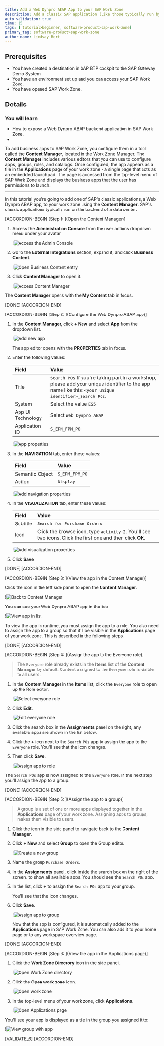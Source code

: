 ```yaml
---
title: Add a Web Dynpro ABAP App to your SAP Work Zone
description: Add a classic SAP application (like those typically run by SAP customers on the data center backends), to your SAP Work Zone.
auto_validation: true
time: 15
tags: [ tutorial>beginner, software-product>sap-work-zone]
primary_tag: software-product>sap-work-zone
author_name: Lindsay Bert
---
```


## Prerequisites
 - You have created a destination in SAP BTP cockpit to the SAP Gateway Demo System.
 - You have an environment set up and you can access your SAP Work Zone.
 - You have opened SAP Work Zone.

## Details
### You will learn
  - How to expose a Web Dynpro ABAP backend application in SAP Work Zone.
  -


To add business apps to SAP Work Zone, you configure them in a tool called the **Content Manager**, located in the Work Zone Manager. The **Content Manager** includes various editors that you can use to configure apps, groups, roles, and catalogs. Once configured, the app appears as a tile in the **Applications** page of your work zone - a single page that acts as an embedded launchpad. The page is accessed from the top-level menu of SAP Work Zone and displays the business apps that the user has permissions to launch.

---

In this tutorial you're going to add one of SAP's classic applications, a Web Dynpro ABAP app, to your work zone using the **Content Manager**. SAP's classic applications typically run on the backend of a data center.

[ACCORDION-BEGIN [Step 1: ](Open the Content Manager)]

1. Access the **Administration Console** from the user actions dropdown menu under your avatar.

    !![Access the Admin Console](1-access-admin-console.png)

2. Go to the **External Integrations** section, expand it, and click **Business Content**.

    !![Open Business Content entry](2-open-business-content.png)

3. Click **Content Manager** to open it.

    !![Access Content Manager](3-access-content-manager.png)

The **Content Manager** opens with the **My Content** tab in focus.


[DONE]
[ACCORDION-END]

[ACCORDION-BEGIN [Step 2: ](Configure the Web Dynpro ABAP app)]

1. In the **Content Manager**, click **+ New** and select **App** from the dropdown list.

    !![Add new app](4-new-app.png)

    The app editor opens with the **PROPERTIES** tab in focus.

2. Enter the following values:

    |  Field     | Value
    |  :------------- | :-------------
    |  Title           | `Search POs` If you're taking part in a workshop, please add your unique identifier to the app name like this: `<your unique identifier>_Search POs`.
    |  System          | Select the value `ES5`
    |  App UI Technology    | Select `Web Dynpro ABAP`
    |  Application ID           | `S_EPM_FPM_PO`

    !![App properties](5-app-properties.png)

3. In the **NAVIGATION** tab, enter these values:

    |  Field     | Value
    |  :------------- | :-------------
    |  Semantic Object           | `S_EPM_FPM_PO`
    |  Action          | `Display`

    !![Add navigation properties](6-navigation-properties.png)

4. In the **VISUALIZATION** tab, enter these values:

    |  Field     | Value
    |  :------------- | :-------------
    |  Subtitle           | `Search for Purchase Orders`
    |  Icon          | Click the browse icon, type `activity-2`. You'll see two icons. Click the first one and then click **OK**.

    !![Add visualization properties](7-visualization-properties.png)

5. Click **Save**



[DONE]
[ACCORDION-END]


[ACCORDION-BEGIN [Step 3: ](View the app in the Content Manager)]

Click the icon in the left side panel to open the **Content Manager**.

  !![Back to Content Manager](8-back.png)

You can see your Web Dynpro ABAP app in the list:

  !![View app in list](9-view-app.png)

To view the app in runtime, you must assign the app to a role. You also need to assign the app to a group so that it'll be visible in the **Applications** page of your work zone. This is described in the following steps.


[DONE]
[ACCORDION-END]

[ACCORDION-BEGIN [Step 4: ](Assign the app to the Everyone role)]

>The `Everyone` role already exists in the **Items** list of the **Content Manager** by default. Content assigned to the `Everyone` role is visible to all users.

1. In the **Content Manager** in the **Items** list, click the `Everyone` role to open up the Role editor.

    !![Select everyone role](10-everyone-role.png)

2. Click **Edit**.

    !![Edit everyone role](11-edit-role.png)

3. Click the search box in the **Assignments** panel on the right, any available apps are shown in the list below.

4. Click the **+** icon next to the `Search POs` app to assign the app to the `Everyone` role. You'll see that the icon changes.

5. Then click **Save**.

    !![Assign app to role](12-assign-app-to-role.png)

The `Search POs` app is now assigned to the `Everyone` role. In the next step you'll assign the app to a group.

[DONE]
[ACCORDION-END]

[ACCORDION-BEGIN [Step 5: ](Assign the app to a group)]

>A group is a set of one or more apps displayed together in the **Applications** page of your work zone. Assigning apps to groups, makes them visible to users.

1. Click the icon in the side panel to navigate back to the **Content Manager**.

2. Click **+ New** and select **Group** to open the Group editor.

    !![Create a new group](13-new-group.png)

3. Name the group `Purchase Orders`.

4. In the **Assignments** panel, click inside the search box on the right of the screen, to show all available apps. You should see the  `Search POs` app.  

5. In the list, click **+** to assign the `Search POs` app to your group.

    You'll see that the icon changes.

6. Click **Save**.

    !![Assign app to group](14-assign-app-to-group.png)

    Now that the app is configured, it is automatically added to the **Applications** page in SAP Work Zone. You can also add it to your home page or to any workspace overview page.

[DONE]
[ACCORDION-END]

[ACCORDION-BEGIN [Step 6: ](View the app in the Applications page)]

1. Click the **Work Zone Directory** icon in the side panel.

    !![Open Work Zone directory](15-open-workzone-directory.png)

2. Click the **Open work zone** icon.

    !![Open work zone](16-open-workzone.png)

3. In the top-level menu of your work zone, click **Applications**.

    !![Open Applications page](17-open-applications-page.png)

You'll see your app is displayed as a tile in the group you assigned it to:

  !![View group with app](18-view-groupwithapp.png)


[VALIDATE_6]
[ACCORDION-END]
